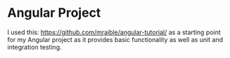 # Angular Project

I used this: https://github.com/mraible/angular-tutorial/ as a starting point for my Angular project as it provides basic functionality as well as unit and integration testing.
